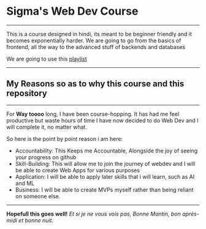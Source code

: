 # Sigma's Web Dev Course
---
This is a course designed in hindi, its meant to be beginner friendly and it becomes exponentially harder.
We are going to go from the basics of frontend, all the way to the advanced stuff of backends and databases

We are going to use this [playlist](https://www.youtube.com/playlist?list=PLu0W_9lII9agq5TrH9XLIKQvv0iaF2X3w)

---
## My Reasons so as to why this course and this repository
---
For **Way toooo** long, I have been course-hopping. It has had me feel productive but waste hours of time
I have now decided to do Web Dev and I will complete it, no matter what.

So here is the point by point reason i am here:
+ Accountability: This Keeps me Accountable, Alongside the joy of seeing your progress on github
+ Skill-Building: This will allow me to join the journey of webdev and I will be able to create Web Apps for various purposes
+ Application: I will be able to apply later skills that i will learn, such as AI and ML
+ Business: I will be able to create MVPs myself rather than being reliant on someone else.

---

__Hopefull this goes well!__
*Et si je ne vous vois pas, Bonne Mantin, bon après-midi et bonne nuit.*